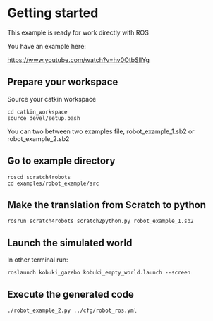 # Getting started

This example is ready for work directly with ROS

You have an example here:

https://www.youtube.com/watch?v=hv0OtbSlIYg

## Prepare your workspace

Source your catkin workspace

    cd catkin_workspace
    source devel/setup.bash

You can two between two examples file, robot_example_1.sb2 or robot_example_2.sb2

## Go to example directory

    roscd scratch4robots
    cd examples/robot_example/src

## Make the translation from Scratch to python

    rosrun scratch4robots scratch2python.py robot_example_1.sb2

## Launch the simulated world

In other terminal run:

    roslaunch kobuki_gazebo kobuki_empty_world.launch --screen

## Execute the generated code

	./robot_example_2.py ../cfg/robot_ros.yml
